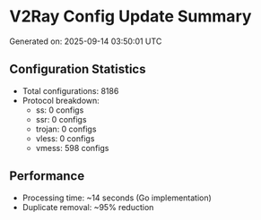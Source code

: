 # V2Ray Config Update Summary
Generated on: 2025-09-14 03:50:01 UTC

## Configuration Statistics
- Total configurations: 8186
- Protocol breakdown:
  - ss: 0 configs
  - ssr: 0 configs
  - trojan: 0 configs
  - vless: 0 configs
  - vmess: 598 configs

## Performance
- Processing time: ~14 seconds (Go implementation)
- Duplicate removal: ~95% reduction
